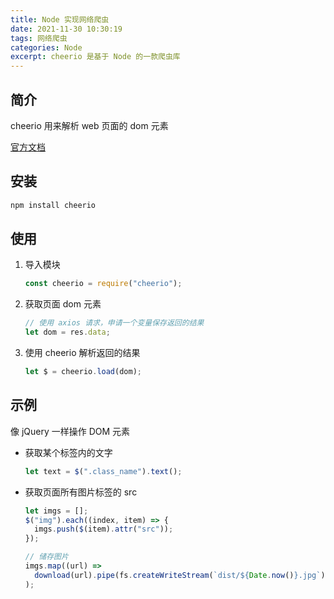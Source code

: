 ```yaml
---
title: Node 实现网络爬虫
date: 2021-11-30 10:30:19
tags: 网络爬虫
categories: Node
excerpt: cheerio 是基于 Node 的一款爬虫库
---
```


## 简介

cheerio 用来解析 web 页面的 dom 元素

[官方文档](https://github.com/cheeriojs/cheerio)

## 安装

```bash
npm install cheerio
```

## 使用

1. 导入模块

   ```js
   const cheerio = require("cheerio");
   ```

2. 获取页面 dom 元素

   ```js
   // 使用 axios 请求，申请一个变量保存返回的结果
   let dom = res.data;
   ```

3. 使用 cheerio 解析返回的结果

   ```js
   let $ = cheerio.load(dom);
   ```

## 示例

像 jQuery 一样操作 DOM 元素

- 获取某个标签内的文字

  ```js
  let text = $(".class_name").text();
  ```

- 获取页面所有图片标签的 src

  ```js
  let imgs = [];
  $("img").each((index, item) => {
    imgs.push($(item).attr("src"));
  });

  // 储存图片
  imgs.map((url) =>
    download(url).pipe(fs.createWriteStream(`dist/${Date.now()}.jpg`))
  );
  ```
